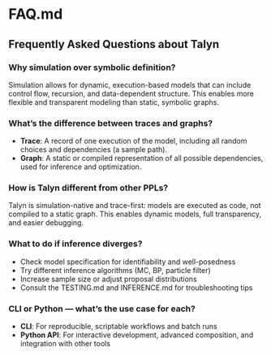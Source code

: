 # FAQ.md

## Frequently Asked Questions about Talyn

### Why simulation over symbolic definition?
Simulation allows for dynamic, execution-based models that can include control flow, recursion, and data-dependent structure. This enables more flexible and transparent modeling than static, symbolic graphs.

### What’s the difference between traces and graphs?
- **Trace**: A record of one execution of the model, including all random choices and dependencies (a sample path).
- **Graph**: A static or compiled representation of all possible dependencies, used for inference and optimization.

### How is Talyn different from other PPLs?
Talyn is simulation-native and trace-first: models are executed as code, not compiled to a static graph. This enables dynamic models, full transparency, and easier debugging.

### What to do if inference diverges?
- Check model specification for identifiability and well-posedness
- Try different inference algorithms (MC, BP, particle filter)
- Increase sample size or adjust proposal distributions
- Consult the TESTING.md and INFERENCE.md for troubleshooting tips

### CLI or Python — what’s the use case for each?
- **CLI**: For reproducible, scriptable workflows and batch runs
- **Python API**: For interactive development, advanced composition, and integration with other tools
